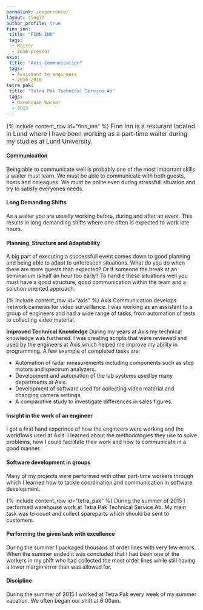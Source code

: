```yaml
---
permalink: /experience/
layout: single
author_profile: true
finn_inn:
 title: "FINN INN"
 tags: 
  - Waiter
  - 2016-present
axis:
 title: "Axis Communication"
 tags: 
  - Assistant to engineers
  - 2016-2018
tetra_pak:
 title: "Tetra Pak Technical Service Ab"
 tags: 
  - Warehouse Worker
  - 2015
---
```


{% include content_row id="finn_inn" %}
<span style="font-size: 16px; line-height: normal;">
Finn Inn is a resturant located in Lund where I have been working as a part-time waiter during my studies at Lund University.

<h4>Communication</h4>
Being able to communicate well is probably one of the most important skills a waiter must learn. We must be able to communicate with both guests, 
hosts and coleagues. We must be polite even during stressfull situation and try to satisfy everyones needs.

<h4>Long Demanding Shifts</h4>
As a waiter you are usually working before, during and after an event. This results in long demanding shifts where one often is expected to work late hours.

<h4>Planning, Structure and Adaptability </h4>
A big part of executing a successfull event comes down to good planning and being able to adapt to unforeseen situations. 
What do you do when there are more guests than expected? Or if someone the break at an seminarium is half an hour too early?
To handle these situations well you must have a good structure, good communication within the team and a solution oriented approach. 
</span>

{% include content_row id="axis" %}
Axis Communication develops network cameras for video surveillance. 
I was working as an assistant to a group of engineers and had a wide range of tasks, from automation of tests to collecting video material. 

<b>Improved Technical Knowledge</b>
During my years at Axis my technical knowledge was furthered. I was creating scripts that were reviewed and used by the engineers at Axis which helped me 
improve my ability in programming. A few example of completed tasks are:
- Automation of radar measurements including components such as step motors and spectrum analyzers. 
- Development and automation of the lab systems used by many departments at Axis. 
- Development of software used for collecting video material and changing camera settings.
- A comparative study to investigate differences in sales figures.

#### Insight in the work of an engineer
I got a first hand experince of how the engineers were working and the workflows used at Axis. I learned about the methodologies they use to solve problems,
how I could facilitate their work and how to communicate in a good manner.

#### Software development in groups 
Many of my projects were performed with other part-time workers through which I learned how to tackle coordination and communication in software development. 

{% include content_row id="tetra_pak" %}
During the summer of 2015 I performed warehouse work at Tetra Pak Technical Service Ab. 
My main task was to count and collect spareparts which should be sent to customers. 

#### Performing the given task with excellence
During the summer I packaged thousans of order lines with very few errors. When the summer ended it was concluded that I had been one of the workers in
my shift who had collected the most order lines while still having a lower margin error than was allowed for.

#### Discipline
During the summer of 2015 I worked at Tetra Pak every week of my summer vacation. We often began our shift at 6:00am.
</span>
